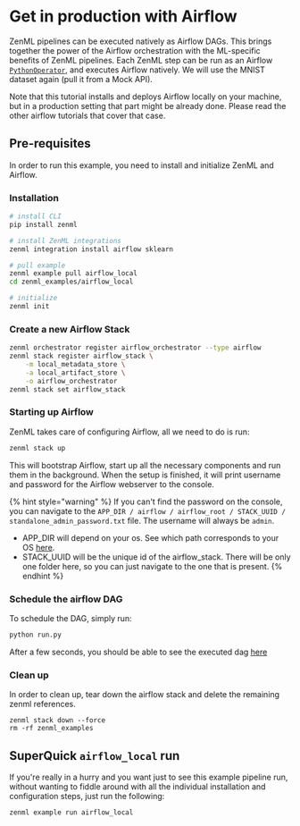 # Get in production with Airflow
ZenML pipelines can be executed natively as Airflow DAGs. This brings together the power of the Airflow 
orchestration with the ML-specific benefits of ZenML pipelines. Each ZenML step can be run as an Airflow 
[`PythonOperator`](https://airflow.apache.org/docs/apache-airflow/stable/howto/operator/python.html), and 
executes Airflow natively. We will use the MNIST dataset again (pull it from a Mock API).

Note that this tutorial installs and deploys Airflow locally on your machine, but in a production setting that part 
might be already done. Please read the other airflow tutorials that cover that case.

## Pre-requisites
In order to run this example, you need to install and initialize ZenML and Airflow.

### Installation
```bash
# install CLI
pip install zenml

# install ZenML integrations
zenml integration install airflow sklearn

# pull example
zenml example pull airflow_local
cd zenml_examples/airflow_local

# initialize
zenml init
```

### Create a new Airflow Stack
```bash
zenml orchestrator register airflow_orchestrator --type airflow
zenml stack register airflow_stack \
    -m local_metadata_store \
    -a local_artifact_store \
    -o airflow_orchestrator
zenml stack set airflow_stack
```

### Starting up Airflow

ZenML takes care of configuring Airflow, all we need to do is run:

```bash
zenml stack up
```

This will bootstrap Airflow, start up all the necessary components and run them in the background.
When the setup is finished, it will print username and password for the Airflow webserver to the console.

{% hint style="warning" %}
If you can't find the password on the console, you can navigate to the `APP_DIR / airflow / airflow_root / STACK_UUID / standalone_admin_password.txt` file.
The username will always be `admin`.

- APP_DIR will depend on your os. See which path corresponds to your OS 
[here](https://click.palletsprojects.com/en/8.0.x/api/#click.get_app_dir).
- STACK_UUID will be the unique id of the airflow_stack. There will be only one folder here, so you can just navigate 
to the one that is present.
  {% endhint %}


### Schedule the airflow DAG
To schedule the DAG, simply run:
```bash
python run.py
```

After a few seconds, you should be able to see the executed dag [here](http://0.0.0.0:8080/tree?dag_id=mnist_pipeline)

### Clean up
In order to clean up, tear down the airflow stack and delete the remaining zenml references.

```shell
zenml stack down --force
rm -rf zenml_examples
```
## SuperQuick `airflow_local` run

If you're really in a hurry and you want just to see this example pipeline run,
without wanting to fiddle around with all the individual installation and
configuration steps, just run the following:

```shell
zenml example run airflow_local
```